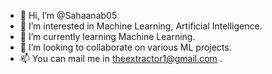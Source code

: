 - 👋 Hi, I’m @Sahaanab05
- 👀 I’m interested in Machine Learning, Artificial Intelligence.
- 🌱 I’m currently learning Machine Learning.
- 💞️ I’m looking to collaborate on various ML projects.
- 📫 You can mail me in theextractor1@gmail.com .

<!---
Sahaanab05/Sahaanab05 is a ✨ special ✨ repository because its `README.md` (this file) appears on your GitHub profile.
You can click the Preview link to take a look at your changes.
--->
